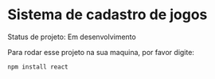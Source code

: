 <h1>Sistema de cadastro de jogos</h1>

Status de projeto: Em desenvolvimento

Para rodar esse projeto na sua maquina, por favor digite:
```
npm install react
```
